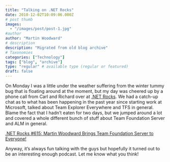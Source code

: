 ```yaml
---
title: "Talking on .NET Rocks"
date: 2010-12-02T10:09:06.000Z
# post thumb
images:
  - "/images/post/post-1.jpg"
#author
author: "Martin Woodward"
# description
description: "Migrated from old blog archive"
# Taxonomies
categories: ["Technology"]
tags: ["blog", "archive"]
type: "regular" # available type (regular or featured)
draft: false
---
```


[](http://www.dotnetrocks.com/default.aspx?showNum=615)On Monday I was a little under the weather suffering from the winter tummy bug that is floating around at the moment, but my day was cheered up by a phone call from Carl and Richard over at [.NET Rocks](http://www.dotnetrocks.com/).  We had a catch-up chat as to what has been happening in the past year since starting work at Microsoft, talked about Team Explorer Everywhere and TFS in general.  Blame the fact that I hadn’t eaten for two days, but we jumped around a lot and covered a whole different bunch of stuff about Team Foundation Server and ALM in general.       

[.NET Rocks #615: Martin Woodward Brings Team Foundation Server to Everyone!](http://www.dotnetrocks.com/default.aspx?showNum=615)   

Anyway, it’s always fun talking with the guys but hopefully it turned out to be an interesting enough podcast.  Let me know what you think!